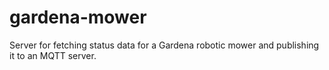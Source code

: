 # gardena-mower
Server for fetching status data for a Gardena robotic mower and publishing it to an MQTT server.
